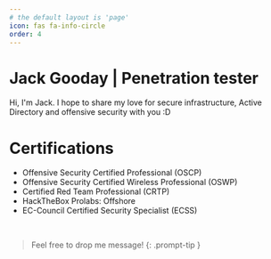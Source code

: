 ```yaml
---
# the default layout is 'page'
icon: fas fa-info-circle
order: 4
---
```

# Jack Gooday | Penetration tester
Hi, I'm Jack. I hope to share my love for secure infrastructure, Active Directory and offensive security with you :D

# Certifications
- Offensive Security Certified Professional (OSCP)
- Offensive Security Certified Wireless Professional (OSWP)
- Certified Red Team Professional (CRTP)
- HackTheBox Prolabs: Offshore
- EC-Council Certified Security Specialist (ECSS)  

&nbsp;  
  
 
> Feel free to drop me message!
{: .prompt-tip }
